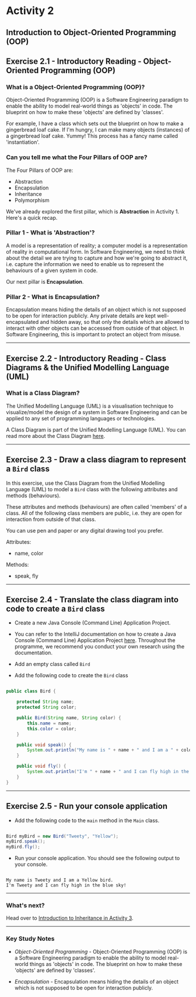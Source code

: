 # Activity 2
## Introduction to Object-Oriented Programming (OOP)

## Exercise 2.1 - Introductory Reading - Object-Oriented Programming (OOP)

### What is a Object-Oriented Programming (OOP)?

Object-Oriented Programming (OOP) is a Software Engineering paradigm to enable the ability to model real-world things as 'objects' in code. The blueprint on how to make these 'objects' are defined by 'classes'.

For example, I have a class which sets out the blueprint on how to make a gingerbread loaf cake. If I'm hungry, I can make many objects (instances) of a gingerbread loaf cake. Yummy! This process has a fancy name called 'instantiation'.

### Can you tell me what the Four Pillars of OOP are?

The Four Pillars of OOP are:

- Abstraction
- Encapsulation
- Inheritance
- Polymorphism

We've already explored the first pillar, which is **Abstraction** in Activity 1. Here's a quick recap.

### Pillar 1 - What is 'Abstraction'?

A model is a representation of reality; a computer model is a representation of reality in computational form. In Software Engineering, we need to think about the detail we are trying to capture and how we're going to abstract it, i.e. capture the information we need to enable us to represent the behaviours of a given system in code.

Our next pillar is **Encapsulation**.

### Pillar 2 - What is Encapsulation?

Encapsulation means hiding the details of an object which is not supposed to be open for interaction publicly. Any private details are kept well-encapsulated and hidden away, so that only the details which are allowed to interact with other objects can be accessed from outside of that object. In Software Engineering, this is important to protect an object from misuse.

---

## Exercise 2.2 - Introductory Reading - Class Diagrams & the Unified Modelling Language (UML)

### What is a Class Diagram?

The Unified Modelling Language (UML) is a visualisation technique to visualize/model the design of a system in Software Engineering and can be applied to any set of programming languages or technologies.

A Class Diagram is part of the Unified Modelling Language (UML). You can read more about the Class Diagram [here](https://www.visual-paradigm.com/guide/uml-unified-modeling-language/what-is-class-diagram/).

---

## Exercise 2.3 - Draw a class diagram to represent a `Bird` class

In this exercise, use the Class Diagram from the Unified Modelling Language (UML) to model a `Bird` class with the following attributes and methods (behaviours).

These attributes and methods (behaviours) are often called 'members' of a class. All of the following class members are public, i.e. they are open for interaction from outside of that class.

You can use pen and paper or any digital drawing tool you prefer.

Attributes:
- name, color

Methods:
- speak, fly

---

## Exercise 2.4 - Translate the class diagram into code to create a `Bird` class

- Create a new Java Console (Command Line) Application Project.

- You can refer to the IntelliJ documentation on how to create a Java Console (Command Line) Application Project [here](https://www.jetbrains.com/help/idea/creating-and-running-your-first-java-application.html). Throughout the programme, we recommend you conduct your own research using the documentation.

- Add an empty class called `Bird`

- Add the following code to create the `Bird` class

```java

public class Bird {

    protected String name;
    protected String color;

    public Bird(String name, String color) {
        this.name = name;
        this.color = color;
    }

    public void speak() {
        System.out.println("My name is " + name + " and I am a " + color + " bird.");
    }

    public void fly() {
        System.out.println("I'm " + name + " and I can fly high in the blue sky!");
    }
}

```

---

## Exercise 2.5 - Run your console application

- Add the following code to the `main` method in the `Main` class.

```java

Bird myBird = new Bird("Tweety", "Yellow");
myBird.speak();
myBird.fly();

```

- Run your console application. You should see the following output to your console.

```

My name is Tweety and I am a Yellow bird.
I'm Tweety and I can fly high in the blue sky!

```
---

### What's next?

Head over to [Introduction to Inheritance in Activity 3](./activity_3.md).

---

### Key Study Notes

- *Object-Oriented Programming* - Object-Oriented Programming (OOP) is a Software Engineering paradigm to enable the ability to model real-world things as 'objects' in code. The blueprint on how to make these 'objects' are defined by 'classes'.

- *Encapsulation* - Encapsulation means hiding the details of an object which is not supposed to be open for interaction publicly.